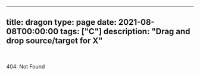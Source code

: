 
---
title: dragon
type: page
date: 2021-08-08T00:00:00
tags: ["C"]
description: "Drag and drop source/target for X"
---


<br>

404: Not Found